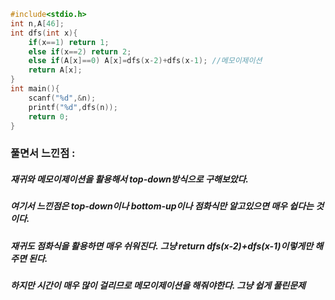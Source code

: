 ```cpp
#include<stdio.h>
int n,A[46];
int dfs(int x){
	if(x==1) return 1;
	else if(x==2) return 2;
	else if(A[x]==0) A[x]=dfs(x-2)+dfs(x-1); //메모이제이션
	return A[x];
}
int main(){
	scanf("%d",&n);
	printf("%d",dfs(n));
	return 0;
}
```

### 풀면서 느낀점 :
##### 재귀와 메모이제이션을 활용해서 top-down방식으로 구해보았다.
##### 여기서 느낀점은 top-down이나 bottom-up이나 점화식만 알고있으면 매우 쉽다는 것이다.
##### 재귀도 점화식을 활용하면 매우 쉬워진다. 그냥 return dfs(x-2)+dfs(x-1)이렇게만 해주면 된다.
##### 하지만 시간이 매우 많이 걸리므로 메모이제이션을 해줘야한다. 그냥 쉽게 풀린문제
